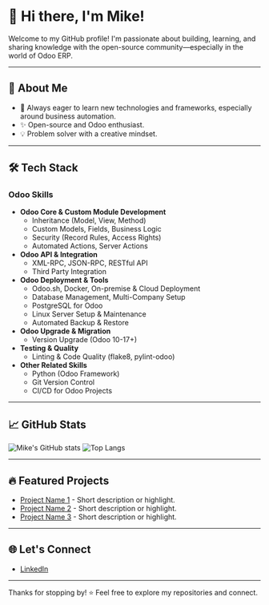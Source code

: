 # 👋 Hi there, I'm Mike!

Welcome to my GitHub profile! I'm passionate about building, learning, and sharing knowledge with the open-source community—especially in the world of Odoo ERP.

---

## 🚀 About Me

- 🌱 Always eager to learn new technologies and frameworks, especially around business automation.
- ✨ Open-source and Odoo enthusiast.
- 💡 Problem solver with a creative mindset.

---

## 🛠️ Tech Stack

### Odoo Skills
- **Odoo Core & Custom Module Development**
  - Inheritance (Model, View, Method)
  - Custom Models, Fields, Business Logic
  - Security (Record Rules, Access Rights)
  - Automated Actions, Server Actions
- **Odoo API & Integration**
  - XML-RPC, JSON-RPC, RESTful API
  - Third Party Integration
- **Odoo Deployment & Tools**
  - Odoo.sh, Docker, On-premise & Cloud Deployment
  - Database Management, Multi-Company Setup
  - PostgreSQL for Odoo
  - Linux Server Setup & Maintenance
  - Automated Backup & Restore
- **Odoo Upgrade & Migration**
  - Version Upgrade (Odoo 10-17+)
- **Testing & Quality**
  - Linting & Code Quality (flake8, pylint-odoo)
- **Other Related Skills**
  - Python (Odoo Framework)
  - Git Version Control
  - CI/CD for Odoo Projects

---

## 📈 GitHub Stats

![Mike's GitHub stats](https://github-readme-stats.vercel.app/api?username=mikevhe18&show_icons=true&theme=radical)
![Top Langs](https://github-readme-stats.vercel.app/api/top-langs/?username=mikevhe18&layout=compact&theme=radical)

---

## 🔥 Featured Projects

<!-- Showcase a few favorite, impactful, or popular repositories -->
- [Project Name 1](#) - Short description or highlight.
- [Project Name 2](#) - Short description or highlight.
- [Project Name 3](#) - Short description or highlight.

---

## 🌐 Let's Connect

<!-- Add your social links here -->
- [LinkedIn](https://www.linkedin.com/in/michael-viriyananda-7a420654/)

---

Thanks for stopping by! ⭐️ Feel free to explore my repositories and connect.
